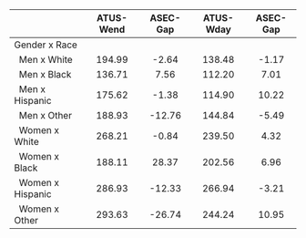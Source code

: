 
|                      |    ATUS-Wend |     ASEC-Gap |    ATUS-Wday |     ASEC-Gap |
| -------------------- | :----------: | :----------: | :----------: | :----------: |
| Gender x Race        |              |              |              |              |
| &nbsp;&nbsp;Men x White |       194.99 |        -2.64 |       138.48 |        -1.17 |
| &nbsp;&nbsp;Men x Black |       136.71 |         7.56 |       112.20 |         7.01 |
| &nbsp;&nbsp;Men x Hispanic |       175.62 |        -1.38 |       114.90 |        10.22 |
| &nbsp;&nbsp;Men x Other |       188.93 |       -12.76 |       144.84 |        -5.49 |
| &nbsp;&nbsp;Women x White |       268.21 |        -0.84 |       239.50 |         4.32 |
| &nbsp;&nbsp;Women x Black |       188.11 |        28.37 |       202.56 |         6.96 |
| &nbsp;&nbsp;Women x Hispanic |       286.93 |       -12.33 |       266.94 |        -3.21 |
| &nbsp;&nbsp;Women x Other |       293.63 |       -26.74 |       244.24 |        10.95 |

